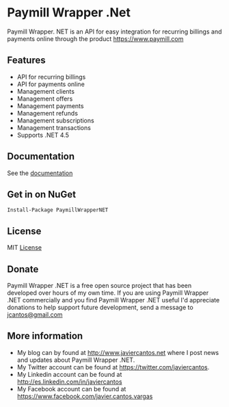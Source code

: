 Paymill Wrapper .Net
====================

Paymill Wrapper. NET is an API for easy integration for recurring billings and payments online through the product https://www.paymill.com

Features
--------

* API for recurring billings
* API for payments online
* Management clients
* Management offers
* Management payments
* Management refunds
* Management subscriptions
* Management transactions
* Supports .NET 4.5

Documentation
-------------

See the <a href="http://paymillwrapper.codeplex.com/documentation">documentation</a>

Get in on NuGet
---------------

<pre><code>Install-Package PaymillWrapperNET</code></pre>

License
-------

MIT <a href="http://paymillwrapper.codeplex.com/license">License</a>

Donate
------

Paymill Wrapper .NET is a free open source project that has been developed over hours of my own time. If you are using Paymill Wrapper .NET commercially and you find Paymill Wrapper .NET useful I'd appreciate donations to help support future development, send a message to jcantos@gmail.com

More information
----------------

* My blog can by found at http://www.javiercantos.net where I post news and updates about Paymill Wrapper .NET.
* My Twitter account can be found at https://twitter.com/javiercantos.
* My Linkedin account can be found at http://es.linkedin.com/in/javiercantos
* My Facebook account can be found at https://www.facebook.com/javier.cantos.vargas
